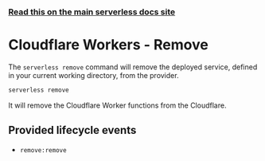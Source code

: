 <!--
title: Serverless Framework Commands - Cloudflare Workers - Remove
menuText: remove
menuOrder: 4
description: Remove a deployed Service and all of its Cloudflare Worker Functions and Services.
layout: Doc
-->

<!-- DOCS-SITE-LINK:START automatically generated  -->

### [Read this on the main serverless docs site](https://www.serverless.com/framework/docs/providers/cloudflare/cli-reference/remove)

<!-- DOCS-SITE-LINK:END -->

# Cloudflare Workers - Remove

The `serverless remove` command will remove the deployed service, defined in your current working directory, from the provider.

```bash
serverless remove
```

It will remove the Cloudflare Worker functions from the Cloudflare.

## Provided lifecycle events

- `remove:remove`
